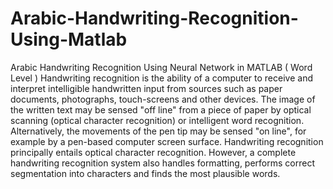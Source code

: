 # Arabic-Handwriting-Recognition-Using-Matlab
Arabic Handwriting Recognition Using Neural Network in MATLAB ( Word Level )
Handwriting recognition is the ability of a computer to receive and interpret intelligible handwritten input from sources such as paper documents, photographs, touch-screens and other devices. The image of the written text may be sensed "off line" from a piece of paper by optical scanning (optical character recognition) or intelligent word recognition. Alternatively, the movements of the pen tip may be sensed "on line", for example by a pen-based computer screen surface. Handwriting recognition principally entails optical character recognition. However, a complete handwriting recognition system also handles formatting, performs correct segmentation into characters and finds the most plausible words.
